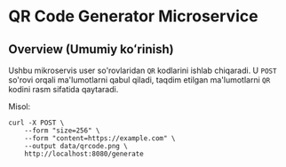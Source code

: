 # QR Code Generator Microservice

## Overview (Umumiy koʻrinish)

Ushbu mikroservis user so'rovlaridan `QR` kodlarini ishlab chiqaradi. U `POST` so'rovi orqali ma'lumotlarni qabul qiladi, taqdim etilgan ma'lumotlarni `QR` kodini rasm sifatida qaytaradi.

Misol:
```shell
curl -X POST \
    --form "size=256" \
    --form "content=https://example.com" \
    --output data/qrcode.png \
    http://localhost:8080/generate
```



